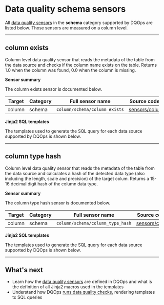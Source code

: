 # Data quality schema sensors
All [data quality sensors](../../../dqo-concepts/definition-of-data-quality-sensors.md) in the **schema** category supported by DQOps are listed below. Those sensors are measured on a column level.

---


## column exists
Column level data quality sensor that reads the metadata of the table from the data source and checks if the column name exists on the table.
 Returns 1.0 when the column was found, 0.0 when the column is missing.

**Sensor summary**

The column exists sensor is documented below.

| Target | Category | Full sensor name | Source code on GitHub |
|--------|----------|------------------|-----------------------|
| column | schema | `column/schema/column_exists` | [sensors/column/schema](https://github.com/dqops/dqo/tree/develop/home/sensors/column/schema/) |







**Jinja2 SQL templates**

The templates used to generate the SQL query for each data source supported by DQOps is shown below.

___



## column type hash
Column level data quality sensor that reads the metadata of the table from the data source and calculates a hash of the detected data type (also including the length, scale and precision)
 of the target colum.
 Returns a 15-16 decimal digit hash of the column data type.

**Sensor summary**

The column type hash sensor is documented below.

| Target | Category | Full sensor name | Source code on GitHub |
|--------|----------|------------------|-----------------------|
| column | schema | `column/schema/column_type_hash` | [sensors/column/schema](https://github.com/dqops/dqo/tree/develop/home/sensors/column/schema/) |







**Jinja2 SQL templates**

The templates used to generate the SQL query for each data source supported by DQOps is shown below.

___




## What's next
- Learn how the [data quality sensors](../../../dqo-concepts/definition-of-data-quality-sensors.md) are defined in DQOps and what is the definition of all Jinja2 macros used in the templates
- Understand how DQOps [runs data quality checks](../../../dqo-concepts/architecture/data-quality-check-execution-flow.md), rendering templates to SQL queries
